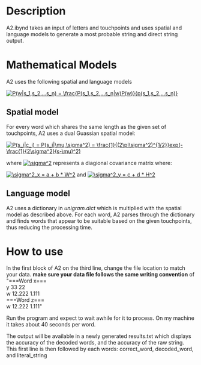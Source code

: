 # Description
A2.ibynd takes an input of letters and touchpoints and uses spatial and language models to generate a most probable string and direct string output. 

# Mathematical Models
A2 uses the following spatial and language models

<a href="https://www.codecogs.com/eqnedit.php?latex=\bg_white&space;P(w|s_1,s_2,...s_n)&space;=&space;\frac{P(s_1,s_2,...s_n|w)P(w)}{p(s_1,s_2,...s_n)}" target="_blank"><img src="https://latex.codecogs.com/gif.latex?\bg_white&space;P(w|s_1,s_2,...s_n)&space;=&space;\frac{P(s_1,s_2,...s_n|w)P(w)}{p(s_1,s_2,...s_n)}" title="P(w|s_1,s_2,...s_n) = \frac{P(s_1,s_2,...s_n|w)P(w)}{p(s_1,s_2,...s_n)}" /></a>

## Spatial model
For every word which shares the same length as the given set of touchpoints, A2 uses a dual Guassian spatial model:

<a href="https://www.codecogs.com/eqnedit.php?latex=\bg_white&space;P(s_i|c_i)&space;=&space;P(s_i|\mu,\sigma^2)&space;=&space;\frac{1}{(2\pi\sigma^2)^{1/2}}exp(-\frac{1}{2\sigma^2}(s-\mu)^2)" target="_blank"><img src="https://latex.codecogs.com/gif.latex?\bg_white&space;P(s_i|c_i)&space;=&space;P(s_i|\mu,\sigma^2)&space;=&space;\frac{1}{(2\pi\sigma^2)^{1/2}}exp(-\frac{1}{2\sigma^2}(s-\mu)^2)" title="P(s_i|c_i) = P(s_i|\mu,\sigma^2) = \frac{1}{(2\pi\sigma^2)^{1/2}}exp(-\frac{1}{2\sigma^2}(s-\mu)^2)" /></a>

where <a href="https://www.codecogs.com/eqnedit.php?latex=\inline&space;\bg_white&space;\sigma^2" target="_blank"><img src="https://latex.codecogs.com/gif.latex?\inline&space;\bg_white&space;\sigma^2" title="\sigma^2" /></a> represents a diagional covariance matrix where:

<a href="https://www.codecogs.com/eqnedit.php?latex=\inline&space;\bg_white&space;\sigma^2_x&space;=&space;a&space;&plus;&space;b&space;*&space;W^2" target="_blank"><img src="https://latex.codecogs.com/gif.latex?\inline&space;\bg_white&space;\sigma^2_x&space;=&space;a&space;&plus;&space;b&space;*&space;W^2" title="\sigma^2_x = a + b * W^2" /></a>
and 
<a href="https://www.codecogs.com/eqnedit.php?latex=\inline&space;\bg_white&space;\sigma^2_y&space;=&space;c&space;&plus;&space;d&space;*&space;H^2" target="_blank"><img src="https://latex.codecogs.com/gif.latex?\inline&space;\bg_white&space;\sigma^2_y&space;=&space;c&space;&plus;&space;d&space;*&space;H^2" title="\sigma^2_y = c + d * H^2" /></a>

## Language model
A2 uses a dictionary in *unigram.dict* which is multiplied with the spatial model as described above.
For each word, A2 parses through the dictionary and finds words that appear to be suitable based on the given touchpoints, thus reducing the processing time.

# How to use
In the first block of A2 on the third line, change the file location to match your data. **make sure your data file follows the same writing convention** of</br> 
"===Word x===</br>
y 33 22</br>
w 12.222 1.111</br>
===Word z===</br>
w 12.222 1.111"</br>

Run the program and expect to wait awhile for it to process. On my machine it takes about 40 seconds per word.

The output will be available in a newly generated results.txt which displays the accuracy of the decoded words, and the accuracy of the raw string. This first line is then followed by each words: correct_word, decoded_word, and literal_string